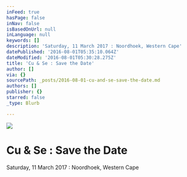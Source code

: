 ```yaml
---
inFeed: true
hasPage: false
inNav: false
isBasedOnUrl: null
inLanguage: null
keywords: []
description: 'Saturday, 11 March 2017 : Noordhoek, Western Cape'
datePublished: '2016-08-01T05:35:10.064Z'
dateModified: '2016-08-01T05:30:28.275Z'
title: 'Cu & Se : Save the Date'
author: []
via: {}
sourcePath: _posts/2016-08-01-cu-and-se-save-the-date.md
authors: []
publisher: {}
starred: false
_type: Blurb

---
```

![](https://the-grid-user-content.s3-us-west-2.amazonaws.com/f4ab346c-dd25-4cc0-9662-74ab04ee9568.jpg)

# Cu & Se : Save the Date

Saturday, 11 March 2017 : Noordhoek, Western Cape